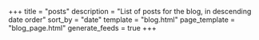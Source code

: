 +++
title = "posts"
description = "List of posts for the blog, in descending date order"
sort_by = "date"
template = "blog.html"
page_template = "blog_page.html"
generate_feeds = true
+++